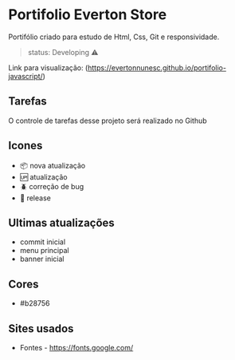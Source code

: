 # Portifolio Everton Store

Portifólio criado para estudo de Html, Css, Git e responsividade.

> status: Developing ⚠️

Link para visualização:
(https://evertonnunesc.github.io/portifolio-javascript/)

## Tarefas

O controle de tarefas desse projeto será realizado no Github

## Icones

- :package: nova atualização
- :up: atualização
- :beetle: correção de bug
- :checkered_flag: release

## Ultimas atualizações

* commit inicial
* menu principal
* banner inicial

## Cores

+ #b28756

## Sites usados

* Fontes - https://fonts.google.com/
